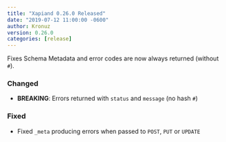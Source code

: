 ```yaml
---
title: "Xapiand 0.26.0 Released"
date: "2019-07-12 11:00:00 -0600"
author: Kronuz
version: 0.26.0
categories: [release]
---
```


Fixes Schema Metadata and error codes are now always returned (without `#`).


### Changed
- **BREAKING**: Errors returned with `status` and `message` (no hash `#`)

### Fixed
- Fixed `_meta` producing errors when passed to `POST`, `PUT` or `UPDATE`
